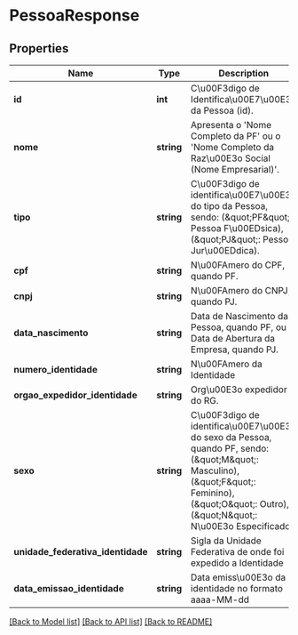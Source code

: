 # PessoaResponse

## Properties
Name | Type | Description | Notes
------------ | ------------- | ------------- | -------------
**id** | **int** | C\u00F3digo de Identifica\u00E7\u00E3o da Pessoa (id). | 
**nome** | **string** | Apresenta o &#39;Nome Completo da PF&#39; ou o &#39;Nome Completo da Raz\u00E3o Social (Nome Empresarial)&#39;. | 
**tipo** | **string** | C\u00F3digo de identifica\u00E7\u00E3o do tipo da Pessoa, sendo: (\&quot;PF\&quot;: Pessoa F\u00EDsica), (\&quot;PJ\&quot;: Pessoa Jur\u00EDdica). | 
**cpf** | **string** | N\u00FAmero do CPF, quando PF. | [optional] 
**cnpj** | **string** | N\u00FAmero do CNPJ, quando PJ. | [optional] 
**data_nascimento** | **string** | Data de Nascimento da Pessoa, quando PF, ou a Data de Abertura da Empresa, quando PJ. | [optional] 
**numero_identidade** | **string** | N\u00FAmero da Identidade | [optional] 
**orgao_expedidor_identidade** | **string** | Org\u00E3o expedidor do RG. | [optional] 
**sexo** | **string** | C\u00F3digo de identifica\u00E7\u00E3o do sexo da Pessoa, quando PF, sendo: (\&quot;M\&quot;: Masculino), (\&quot;F\&quot;: Feminino), (\&quot;O\&quot;: Outro), (\&quot;N\&quot;: N\u00E3o Especificado). | [optional] 
**unidade_federativa_identidade** | **string** | Sigla da Unidade Federativa de onde foi expedido a Identidade | [optional] 
**data_emissao_identidade** | **string** | Data emiss\u00E3o da identidade no formato aaaa-MM-dd | [optional] 

[[Back to Model list]](../README.md#documentation-for-models) [[Back to API list]](../README.md#documentation-for-api-endpoints) [[Back to README]](../README.md)


